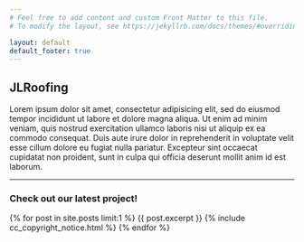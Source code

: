```yaml
---
# Feel free to add content and custom Front Matter to this file.
# To modify the layout, see https://jekyllrb.com/docs/themes/#overriding-theme-defaults

layout: default
default_footer: true
---
```

<h2>JLRoofing</h2>
<p>Lorem ipsum dolor sit amet, consectetur adipisicing elit, sed do eiusmod tempor incididunt ut labore et dolore magna aliqua. Ut enim ad minim veniam, quis nostrud exercitation ullamco laboris nisi ut aliquip ex ea commodo consequat. Duis aute irure dolor in reprehenderit in voluptate velit esse cillum dolore eu fugiat nulla pariatur. Excepteur sint occaecat cupidatat non proident, sunt in culpa qui officia deserunt mollit anim id est laborum.</p>
<hr>
<h3 id="main_page">Check out our latest project!</h3>
{% for post in site.posts limit:1 %}
  {{ post.excerpt }}
  {% include cc_copyright_notice.html %}
{% endfor %}

<!--
$('.next').click(function(){
  $(this).closest('.lightbox').hide().next().show();
});
-->
